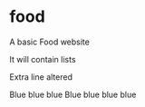 # food
A basic Food website

It will contain lists

Extra line altered

Blue blue blue
Blue blue blue blue
